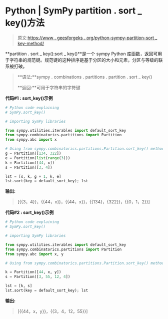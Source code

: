 # Python | SymPy partition . sort _ key()方法

> 原文:[https://www . geesforgeks . org/python-sympy-partition-sort _ key-method/](https://www.geeksforgeeks.org/python-sympy-partition-sort_key-method/)

**partition . sort _ key():sort _ key()**是一个 sympy Python 库函数，返回可用于字符串的规范键。规范键的这种排序是基于分区的大小和元素，分区与等级的联系被打破。

> **语法:**sympy . combinations . partitions . partition . sort _ key()
> 
> **返回:**可用于字符串的字符键

**代码#1 : sort_key()示例**

```py
# Python code explaining
# SymPy.sort_key()

# importing SymPy libraries

from sympy.utilities.iterables import default_sort_key
from sympy.combinatorics.partitions import Partition
from sympy.abc import x

# Using from sympy.combinatorics.partitions.Partition.sort_key() method 
g = Partition([134, 322])
e = Partition(list(range(3)))
k = Partition([44, x])
s = Partition([3, 4])

lst = [s, k, g + 1, k, e]
lst.sort(key = default_sort_key); lst
```

**输出:**

> [{{3，4}}，{{44，x}}，{{44，x}}，{{134}，{322}}，{{0，1，2}}]

**代码#2 : sort_key()示例**

```py
# Python code explaining
# SymPy.sort_key()

# importing SymPy libraries

from sympy.utilities.iterables import default_sort_key
from sympy.combinatorics.partitions import Partition
from sympy.abc import x, y

# Using from sympy.combinatorics.partitions.Partition.sort_key() method 

k = Partition([44, x, y])
s = Partition([3, 55, 12, 4])

lst = [k, s]
lst.sort(key = default_sort_key); lst
```

**输出:**

> [{{44，x，y}}，{{3，4，12，55}}]